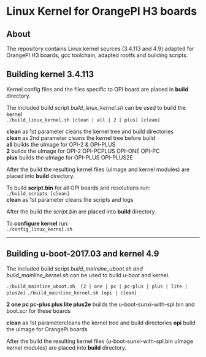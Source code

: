 Linux Kernel for OrangePI H3 boards
===================================

About
-----

The repository contains Linux kernel sources (3.4.113 and 4.9) adapted for OrangePI H3 boards, gcc toolchain, adapted rootfs and building scripts.

Building kernel 3.4.113
--------

Kernel config files and the files specific to OPI board are placed in **build** directory.

The included build script *build_linux_kernel.sh* can be used to build the kernel<br />
`./build_linux_kernel.sh [clean | all | 2 | plus] [clean]`

**clean** as 1st parameter cleans the kernel tree and build directories<br />
**clean** as 2nd parameter cleans the kernel tree before build<br />
**all** builds the uImage for OPI-2 & OPI-PLUS<br />
**2** builds the uImage for OPI-2 OPI-PCPLUS OPI-ONE OPI-PC<br />
**plus** builds the uImage for OPI-PLUS OPI-PLUS2E<br />

After the build the resulting kernel files (uImage and kernel modules) are placed into **build** directory.

To build **script.bin** for all OPI boards and resolutions run:<br />
`./build_scripts [clean]`<br />
**clean** as 1st parameter cleans the scripts and logs<br />

After the build the *script.bin* are placed into **build** directory.

To **configure kernel** run:<br />
`./config_linux_kernel.sh`

---------------------------------------------------------------------------------------
Building u-boot-2017.03 and kernel 4.9
------------------------------------

The included build script *build_mainline_uboot.sh and build_mainline_kernel.sh* can be used to build u-boot and kernel.

`./build_mainline_uboot.sh  [2 | one | pc | pc-plus | plus | lite | plus2e]` 
`./build_mainline_kernel.sh [opi | clean]`

**2 one pc pc-plus plus lite plus2e** builds the u-boot-sunxi-with-spl.bin and boot.scr for these boards

**clean** as 1st parametercleans the kernel tree and build directories
**opi**   build the uImage for OrangePi boards


After the build the resulting kernel files (u-boot-sunxi-with-spl.bin  uImage kernel modules) are placed into **build** directory.






